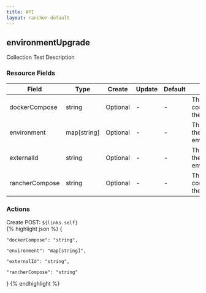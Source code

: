 ```yaml
---
title: API
layout: rancher-default
---
```


## environmentUpgrade

Collection Test Description
​
### Resource Fields

Field | Type | Create | Update | Default | Description
---|---|---|---|---|---
dockerCompose | string | Optional | - | - | The docker-compose.yml file for the stack
environment | map[string] | Optional | - | - | The environment for the environmentUpgrade
externalId | string | Optional | - | - | The externalId for the environmentUpgrade
rancherCompose | string | Optional | - | - | The rancher-compose.yml file for the stack






### Actions



<span class="action">
<span class="header">
Create
<span class="headerright">POST:  <code>${links.self}</code></span>
</span>
<div class="action-contents">
{% highlight json %} 
{

	"dockerCompose": "string",

	"environment": "map[string]",

	"externalId": "string",

	"rancherCompose": "string"

} 
{% endhighlight %}
</div>
</span>













​